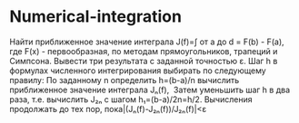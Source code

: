 # Numerical-integration
Найти приближенное значение интеграла J(f)=∫ от a до d = F(b) - F(a),
где F(x) - первообразная,
по методам прямоугольников, трапеций и Симпсона.
Вывести три результата с заданной точностью ε.​ 
Шаг​ h ​в формулах численного интегрирования выбирать по следующему правилу:​ 
По заданному n определить ​h=(b-a)/n вычислить приближенное значение интеграла Jₙ(f), ​ 
Затем уменьшить шаг h в два раза, т.е. вычислить ​J₂ₙ с шагом h₁=(b-a)/2n=h/2.
Вычисления продолжать до тех пор, пока​ |(Jₙ(f)-J₂ₙ(f))/J₂ₙ(f)|<ε
